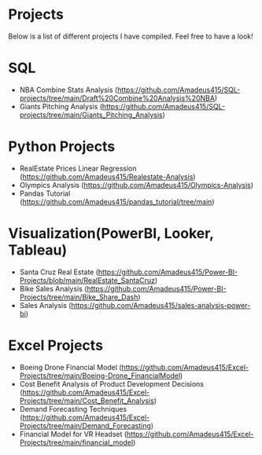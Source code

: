 # Projects

Below is a list of different projects I have compiled. Feel free to have a look!

# SQL
* NBA Combine Stats Analysis (https://github.com/Amadeus415/SQL-projects/tree/main/Draft%20Combine%20Analysis%20NBA)
* Giants Pitching Analysis (https://github.com/Amadeus415/SQL-projects/tree/main/Giants_Pitching_Analysis)

# Python Projects
* RealEstate Prices Linear Regression (https://github.com/Amadeus415/Realestate-Analysis)
* Olympics Analysis (https://github.com/Amadeus415/Olympics-Analysis)
* Pandas Tutorial (https://github.com/Amadeus415/pandas_tutorial/tree/main)

# Visualization(PowerBI, Looker, Tableau)
* Santa Cruz Real Estate (https://github.com/Amadeus415/Power-BI-Projects/blob/main/RealEstate_SantaCruz)
* Bike Sales Analysis (https://github.com/Amadeus415/Power-BI-Projects/tree/main/Bike_Share_Dash)
* Sales Analysis (https://github.com/Amadeus415/sales-analysis-power-bi)

# Excel Projects
* Boeing Drone Financial Model (https://github.com/Amadeus415/Excel-Projects/tree/main/Boeing-Drone_FinancialModel)
* Cost Benefit Analysis of Product Development Decisions (https://github.com/Amadeus415/Excel-Projects/tree/main/Cost_Benefit_Analysis)
* Demand Forecasting Techniques (https://github.com/Amadeus415/Excel-Projects/tree/main/Demand_Forecasting)
* Financial Model for VR Headset (https://github.com/Amadeus415/Excel-Projects/tree/main/financial_model)

